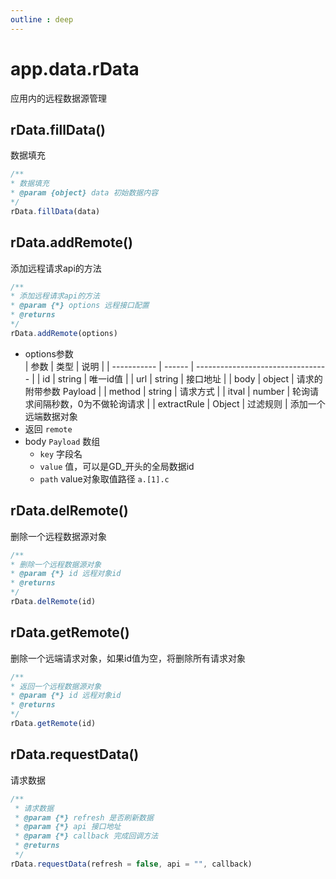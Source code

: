 ```yaml
---
outline : deep
---
```

# app.data.rData    

应用内的远程数据源管理

## rData.fillData()   
数据填充    
```js
/**
* 数据填充
* @param {object} data 初始数据内容
*/
rData.fillData(data)
```

## rData.addRemote()
添加远程请求api的方法    
```js
/**
* 添加远程请求api的方法
* @param {*} options 远程接口配置
* @returns 
*/
rData.addRemote(options)
```
 * options参数  
    | 参数        | 类型   | 说明                              |
    | ----------- | ------ | --------------------------------- |
    | id          | string | 唯一id值                          |
    | url         | string | 接口地址                          |
    | body        | object | 请求的附带参数 Payload            |
    | method      | string | 请求方式                          |
    | itval       | number | 轮询请求间隔秒数，0为不做轮询请求 |
    | extractRule | Object | 过滤规则                          |
 添加一个远端数据对象  
* 返回 `remote`
* body `Payload` 数组
  * `key` 字段名
  * `value` 值，可以是GD_开头的全局数据id
  * `path` value对象取值路径 `a.[1].c`




## rData.delRemote()
删除一个远程数据源对象    
```js
/**
* 删除一个远程数据源对象
* @param {*} id 远程对象id
* @returns 
*/
rData.delRemote(id)
```

## rData.getRemote()
删除一个远端请求对象，如果id值为空，将删除所有请求对象    
```js
/**
* 返回一个远程数据源对象
* @param {*} id 远程对象id
* @returns 
*/
rData.getRemote(id)
```

## rData.requestData()
请求数据    
```js
/**
 * 请求数据
 * @param {*} refresh 是否刷新数据
 * @param {*} api 接口地址
 * @param {*} callback 完成回调方法
 * @returns 
 */
rData.requestData(refresh = false, api = "", callback)
```
